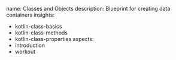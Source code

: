 name: Classes and Objects 
description: Blueprint for creating data containers
insights:
- kotlin-class-basics
- kotlin-class-methods
- kotlin-class-properties
aspects:
- introduction
- workout
